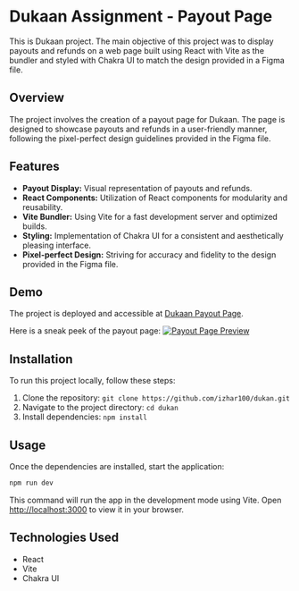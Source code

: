 # Dukaan Assignment - Payout Page

This is Dukaan project. The main objective of this project was to display payouts and refunds on a web page built using React with Vite as the bundler and styled with Chakra UI to match the design provided in a Figma file.

## Overview

The project involves the creation of a payout page for Dukaan. The page is designed to showcase payouts and refunds in a user-friendly manner, following the pixel-perfect design guidelines provided in the Figma file.

## Features

- **Payout Display:** Visual representation of payouts and refunds.
- **React Components:** Utilization of React components for modularity and reusability.
- **Vite Bundler:** Using Vite for a fast development server and optimized builds.
- **Styling:** Implementation of Chakra UI for a consistent and aesthetically pleasing interface.
- **Pixel-perfect Design:** Striving for accuracy and fidelity to the design provided in the Figma file.

## Demo

The project is deployed and accessible at [Dukaan Payout Page](https://dukaan-eight.vercel.app/).

Here is a sneak peek of the payout page:
[![Payout Page Preview](<insert-image-url>)](https://dukaan-eight.vercel.app/)

## Installation

To run this project locally, follow these steps:

1. Clone the repository: `git clone https://github.com/izhar100/dukan.git`
2. Navigate to the project directory: `cd dukan`
3. Install dependencies: `npm install`

## Usage

Once the dependencies are installed, start the application:

```bash
npm run dev
```

This command will run the app in the development mode using Vite. Open [http://localhost:3000](http://localhost:3000) to view it in your browser.

## Technologies Used

- React
- Vite
- Chakra UI
